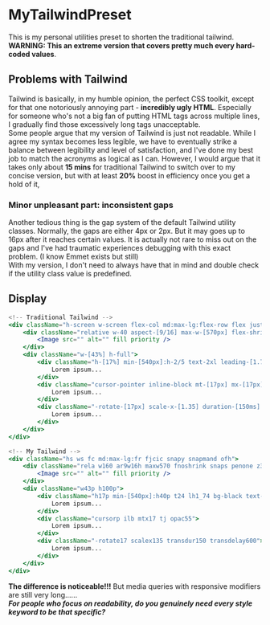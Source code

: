 # MyTailwindPreset
This is my personal utilities preset to shorten the traditional tailwind. **WARNING: This an extreme version that covers pretty much every hard-coded values**.

## Problems with Tailwind
Tailwind is basically, in my humble opinion, the perfect CSS toolkit, except for that one notoriously annoying part - **incredibly ugly HTML**. Especially for someone who's not a big fan of putting HTML tags across multiple lines, I gradually find those excessively long tags unacceptable.  
Some people argue that my version of Tailwind is just not readable. While I agree my syntax becomes less legible, we have to eventually strike a balance between legibility and level of satisfaction, and I've done my best job to match the acronyms as logical as I can. However, I would argue that it takes only about **15 mins** for traditional Tailwind to switch over to my concise version, but with at least **20%** boost in efficiency once you get a hold of it, 
### Minor unpleasant part: inconsistent gaps
Another tedious thing is the gap system of the default Tailwind utility classes. Normally, the gaps are either 4px or 2px. But it may goes up to 16px after it reaches certain values. It is actually not rare to miss out on the gaps and I've had traumatic experiences debugging with this exact problem. (I know Emmet exists but still)  
With my version, I don't need to always have that in mind and double check if the utility class value is predefined.

## Display
```jsx
<!-- Traditional Tailwind -->
<div className="h-screen w-screen flex-col md:max-lg:flex-row flex justify-center items-center snap-y snap-mandatory overflow-hidden">
    <div className="relative w-40 aspect-[9/16] max-w-[570px] flex-shrink-0 snap-start pointer-events-none z-[35]">
        <Image src="" alt="" fill priority />
    </div>
    <div className="w-[43%] h-full">
        <div className="h-[17%] min-[540px]:h-2/5 text-2xl leading-[1.74] bg-black text-white rounded-md border-dotted">
            Lorem ipsum...
        </div>
        <div className="cursor-pointer inline-block mt-[17px] mx-[17px] text-justify opacity-[0.55]">
            Lorem ipsum...
        </div>
        <div className="-rotate-[17px] scale-x-[1.35] duration-[150ms] delay-[600ms]">
            Lorem ipsum...
        </div>
    </div>
</div>
```

```jsx
<!-- My Tailwind -->
<div className="hs ws fc md:max-lg:fr fjcic snapy snapmand ofh">
    <div className="rela w160 ar9w16h maxw570 fnoshrink snaps penone z35">
        <Image src="" alt="" fill priority />
    </div>
    <div className="w43p h100p">
        <div className="h17p min-[540px]:h40p t24 lh1_74 bg-black text-white brounded6 bdotted">
            Lorem ipsum...
        </div>
        <div className="cursorp ilb mtx17 tj opac55">
            Lorem ipsum...
        </div>
        <div className="-rotate17 scalex135 transdur150 transdelay600">
            Lorem ipsum...
        </div>
    </div>
</div>
```
**The difference is noticeable!!!** But media queries with responsive modifiers are still very long......  
***For people who focus on readability, do you genuinely need every style keyword to be that specific?***